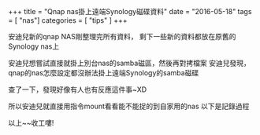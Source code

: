+++
title = "Qnap nas掛上遠端Synology磁碟資料"
date = "2016-05-18"
tags = [ "nas"]
categories = [ "tips" ]
+++

安迪兒新的qnap NAS剛整理完所有資料，
剩下一些新的資料都放在原舊的Synology nas上

安迪兒想嘗試直接就掛上別台nas的samba磁區，然後再對拷檔案
安迪兒發現，qnap的nas怎麼設定都沒辦法掛上遠端Synology的samba磁碟

查了一下，發現好像有人也有反應這件事~XD  

所以安迪兒就直接用指令mount看看能不能捉的到自家用的nas
以下是記錄過程  






以上~~收工嘍!
